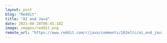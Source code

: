 ```yaml
---
layout: post
blog: "Reddit"
title: "AI and Java"
date: 2023-08-28T06:45:18Z
image: images/reddit.png
remote_url: "https://www.reddit.com/r/java/comments/163eltc/ai_and_java/"
---
```

